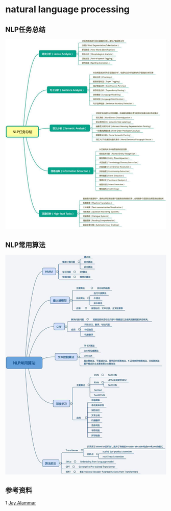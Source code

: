 # natural language processing

## NLP任务总结
![image](https://github.com/xuewengeophysics/xwStudyNLP/blob/master/images/NLP%E4%BB%BB%E5%8A%A1%E6%80%BB%E7%BB%93.jpg)

## NLP常用算法
![image](https://github.com/xuewengeophysics/xwStudyNLP/blob/master/images/NLP%E5%B8%B8%E7%94%A8%E7%AE%97%E6%B3%95.jpg)

## 参考资料

1 [Jay Alammar](https://jalammar.github.io/)
